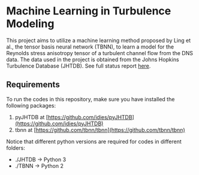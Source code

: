# Machine Learning in Turbulence Modeling

This project aims to utilize a machine learning method proposed by Ling et al., the tensor basis neural network (TBNN), to learn a model for the Reynolds stress anisotropy tensor of a turbulent channel flow from the DNS data. The data used in the project is obtained from the Johns Hopkins Turbulence Database (JHTDB). See full status report [here](https://github.com/fr0420/machine-learning-turbulence/blob/master/project_report_v0.pdf).

## Requirements 
To run the codes in this repository, make sure you have installed the following packages: 
1. pyJHTDB at [https://github.com/idies/pyJHTDB](https://github.com/idies/pyJHTDB)  
2. tbnn at [https://github.com/tbnn/tbnn](https://github.com/tbnn/tbnn) 

Notice that different python versions are required for codes in different folders:  
- ./JHTDB -> Python 3 
- ./TBNN -> Python 2 


